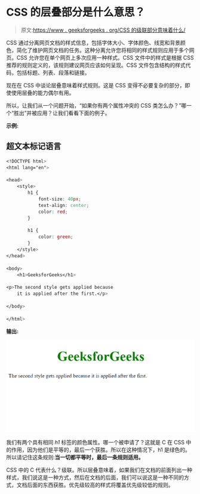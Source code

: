 # CSS 的层叠部分是什么意思？

> 原文:[https://www . geeksforgeeks . org/CSS 的级联部分意味着什么/](https://www.geeksforgeeks.org/what-does-the-cascading-portion-of-css-means/)

CSS 通过分离网页文档的样式信息，包括字体大小、字体颜色、线宽和背景颜色，简化了维护网页文档的任务。这种分离允许您将相同的样式规则应用于多个网页。CSS 允许您在单个网页上多次应用一种样式。CSS 文件中的样式是根据 CSS 推荐的规则定义的，该规则建议网页应该如何呈现。CSS 文件包含结构的样式代码，包括标题、列表、段落和链接。

现在在 CSS 中谈论层叠意味着样式规则。这是 CSS 变得不必要复杂的部分，即使使用层叠的能力偶尔有用。

所以，让我们从一个问题开始，“如果你有两个属性冲突的 CSS 类怎么办？”哪一个“胜出”并被应用？让我们看看下面的例子。

**示例:**

## 超文本标记语言

```css
<!DOCTYPE html>
<html lang="en">

<head>
    <style>
        h1 {
            font-size: 40px;
            text-align: center;
            color: red;
        }

        h1 {
            color: green;
        }
    </style>
</head>

<body>
    <h1>GeeksforGeeks</h1>

<p>The second style gets applied because
    it is applied after the first.</p>

</body>

</html>
```

**输出:**

![](img/3a3965ec7191f9ce9108d8f8f8524b28.png)

我们有两个具有相同 *h1* 标签的颜色属性。哪一个被申请了？这就是 C 在 CSS 中的作用，因为他们是平等的，最后一个获胜。所以在这种情况下，h1 是绿色的。所以请记住这条规则:**当一切都平等时，最后一条规则适用。**

CSS 中的 C 代表什么？级联。所以层叠意味着，如果我们在文档的前面列出一种样式，我们说这是一种方式，然后在文档的后面，我们可以说这是一种不同的方式，文档后面的东西获胜。优先级较高的样式将覆盖优先级较低的规则。